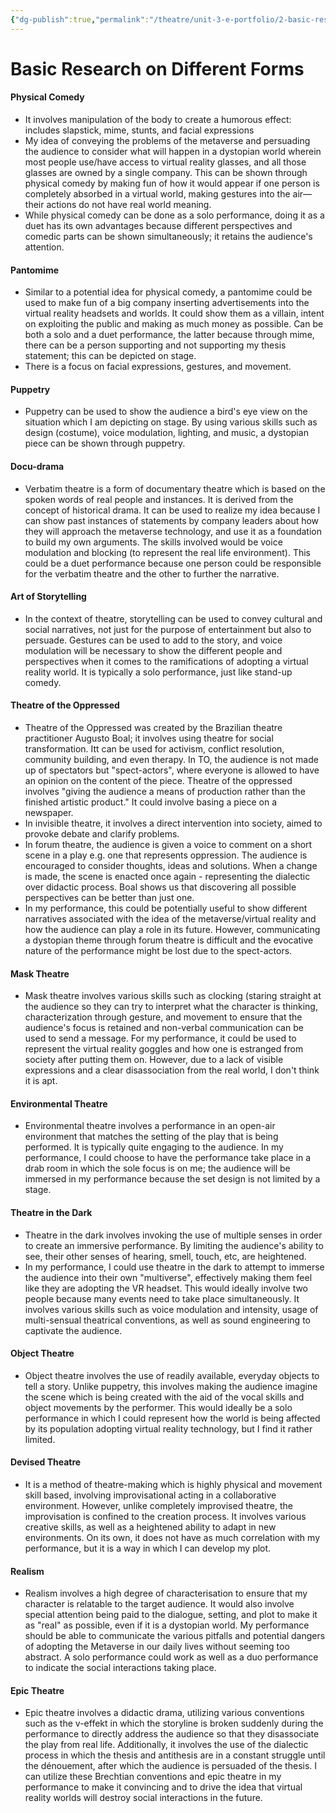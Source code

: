 ```yaml
---
{"dg-publish":true,"permalink":"/theatre/unit-3-e-portfolio/2-basic-research-on-different-forms/"}
---
```


# Basic Research on Different Forms
#### Physical Comedy
- It involves manipulation of the body to create a humorous effect: includes slapstick, mime, stunts, and facial expressions
- My idea of conveying the problems of the metaverse and persuading the audience to consider what will happen in a dystopian world wherein most people use/have access to virtual reality glasses, and all those glasses are owned by a single company. This can be shown through physical comedy by making fun of how it would appear if one person is completely absorbed in a virtual world, making gestures into the air—their actions do not have real world meaning.
- While physical comedy can be done as a solo performance, doing it as a duet has its own advantages because different perspectives and comedic parts can be shown simultaneously; it retains the audience's attention.

#### Pantomime
- Similar to a potential idea for physical comedy, a pantomime could be used to make fun of a big company inserting advertisements into the virtual reality headsets and worlds. It could show them as a villain, intent on exploiting the public and making as much money as possible. Can be both a solo and a duet performance, the latter because through mime, there can be a person supporting and not supporting my thesis statement; this can be depicted on stage.
- There is a focus on facial expressions, gestures, and movement.

#### Puppetry
- Puppetry can be used to show the audience a bird's eye view on the situation which I am depicting on stage. By using various skills such as design (costume), voice modulation, lighting, and music, a dystopian piece can be shown through puppetry.

#### Docu-drama
- Verbatim theatre is a form of documentary theatre which is based on the spoken words of real people and instances. It is derived from the concept of historical drama. It can be used to realize my idea because I can show past instances of statements by company leaders about how they will approach the metaverse technology, and use it as a foundation to build my own arguments. The skills involved would be voice modulation and blocking (to represent the real life environment). This could be a duet performance because one person could be responsible for the verbatim theatre and the other to further the narrative.

#### Art of Storytelling
- In the context of theatre, storytelling can be used to convey cultural and social narratives, not just for the purpose of entertainment but also to persuade. Gestures can be used to add to the story, and voice modulation will be necessary to show the different people and perspectives when it comes to the ramifications of adopting a virtual reality world. It is typically a solo performance, just like stand-up comedy.

#### Theatre of the Oppressed
- Theatre of the Oppressed was created by the Brazilian theatre practitioner Augusto Boal; it involves using theatre for social transformation. Itt can be used for activism, conflict resolution, community building, and even therapy. In TO, the audience is not made up of spectators but "spect-actors",  where everyone is allowed to have an opinion on the content of the piece. Theatre of the oppressed involves "giving the audience a means of production rather than the finished artistic product." It could involve basing a piece on a newspaper.
- In invisible theatre, it involves a direct intervention into society, aimed to provoke debate and clarify problems.
- In forum theatre, the audience is given a voice to comment on a short scene in a play e.g. one that represents oppression. The audience is encouraged to consider thoughts, ideas and solutions. When a change is made, the scene is enacted once again - representing the dialectic over didactic process. Boal shows us that discovering all possible perspectives can be better than just one. 
- In my performance, this could be potentially useful to show different narratives associated with the idea of the metaverse/virtual reality and how the audience can play a role in its future. However, communicating a dystopian theme through forum theatre is difficult and the evocative nature of the performance might be lost due to the spect-actors. 

#### Mask Theatre
- Mask theatre involves various skills such as clocking (staring straight at the audience so they can try to interpret what the character is thinking, characterization through gesture, and movement to ensure that the audience's focus is retained and non-verbal communication can be used to send a message. For my performance, it could be used to represent the virtual reality goggles and how one is estranged from society after putting them on. However, due to a lack of visible expressions and a clear disassociation from the real world, I don't think it is apt.

#### Environmental Theatre
- Environmental theatre involves a performance in an open-air environment that matches the setting of the play that is being performed. It is typically quite engaging to the audience. In my performance, I could choose to have the performance take place in  a drab room in which the sole focus is on me; the audience will be immersed in my performance because the set design is not limited by a stage.

#### Theatre in the Dark
- Theatre in the dark involves invoking the use of multiple senses in order to create an immersive performance. By limiting the audience's ability to see, their other senses of hearing, smell, touch, etc, are heightened. 
- In my performance, I could use theatre in the dark to attempt to immerse the audience into their own "multiverse", effectively making them feel like they are adopting the VR headset. This would ideally involve two people because many events need to take place simultaneously. It involves various skills such as voice modulation and intensity, usage of multi-sensual theatrical conventions, as well as sound engineering to captivate the audience.

#### Object Theatre
- Object theatre involves the use of readily available, everyday objects to tell a story. Unlike puppetry, this involves making the audience imagine the  scene which is being created with the aid of the vocal skills and object movements by the performer. This would ideally be a solo performance in which I could represent how the world is being affected by its population adopting virtual reality technology, but I find it rather limited.

#### Devised Theatre
- It is a method of theatre-making which is highly physical and movement skill based, involving improvisational acting in a collaborative environment. However, unlike completely improvised theatre, the improvisation is confined to the creation process. It involves various creative skills, as well as a heightened ability to adapt in new environments. On its own, it does not have as much correlation with my performance, but it is a way in which I can develop my plot.

#### Realism
- Realism involves a high degree of characterisation to ensure that my character is relatable to the target audience. It would also involve special attention being paid to the dialogue, setting, and plot to make it as  "real" as possible,  even if it is a dystopian world.  My performance should be able to communicate the various pitfalls  and potential dangers of adopting the Metaverse in our daily lives without seeming too abstract. A solo performance could work as well  as a duo performance to indicate the social interactions taking place.
#### Epic Theatre
- Epic theatre involves a didactic drama, utilizing various conventions such as the v-effekt in which the storyline is broken suddenly during the performance to directly address the audience so that they disassociate the play from real life. Additionally, it involves the use of the dialectic process in which the thesis and antithesis are in a constant struggle until the dénouement, after which the audience is persuaded of the thesis. I can utilize these Brechtian conventions and epic theatre in my performance to make it convincing and  to drive the idea that virtual reality worlds will destroy social interactions in the future.
